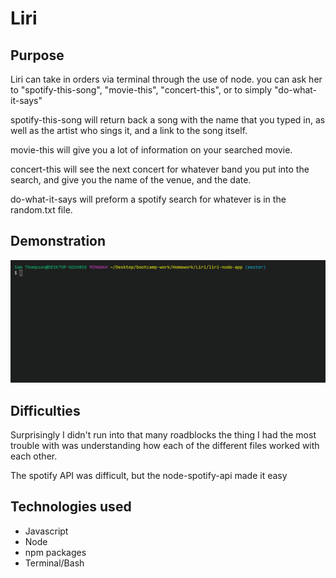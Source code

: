 # Liri

## Purpose

Liri can take in orders via terminal through the use of node. you can ask her to "spotify-this-song", "movie-this", "concert-this", or to simply "do-what-it-says" 

spotify-this-song will return back a song with the name that you typed in, as well as the artist who sings it, and a link to the song itself.

movie-this will give you a lot of information on your searched movie. 

concert-this will see the next concert for whatever band you put into the search, and give you the name of the venue, and the date.

do-what-it-says will preform a spotify search for whatever is in the random.txt file.

## Demonstration

![demo-gif](/img/liri-in-action.gif)


## Difficulties

Surprisingly I didn't run into that many roadblocks the thing I had the most trouble with was understanding how each of the different files worked with each other. 

The spotify API was difficult, but the node-spotify-api made it easy 

## Technologies used
* Javascript
* Node 
* npm packages
* Terminal/Bash